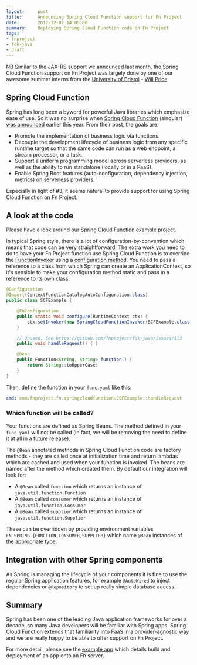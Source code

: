 ```yaml
---
layout:     post
title:      Announcing Spring Cloud Function support for Fn Project
date:       2017-12-02 14:05:00
summary:    Deploying Spring Cloud Function code on Fn Project
tags:
- fnproject
- fdk-java
- draft
---
```


NB Similar to the JAX-RS support we [announced](/2017/11/08/Jax-RS-on-Fn.html) last month, the Spring Cloud Function support on Fn Project was largely done by one of our awesome summer interns from the [University of Bristol](http://www.bristol.ac.uk/) - [Will Price](https://about.me/will_price).

## Spring Cloud Function

Spring has long been a byword for powerful Java libraries which emphasize ease of use. So it was no surprise when [Spring Cloud Function](https://github.com/spring-cloud/spring-cloud-function) (singular) [was announced](https://spring.io/blog/2017/07/05/introducing-spring-cloud-function) earlier this year. From their post, the goals are:

  - Promote the implementation of business logic via functions.
  - Decouple the development lifecycle of business logic from any specific runtime target so that the same code can run as a web endpoint, a stream processor, or a task.
  - Support a uniform programming model across serverless providers, as well as the ability to run standalone (locally or in a PaaS).
  - Enable Spring Boot features (auto-configuration, dependency injection, metrics) on serverless providers.

Especially in light of #3, it seems natural to provide support for using Spring Cloud Function on Fn Project.


## A look at the code

Please have a look around our [Spring Cloud Function example project](https://github.com/fnproject/fn-spring-cloud-function-example).

In typical Spring style, there is a lot of configuration-by-convention which means that code can be very straightforward. The extra work you need to do to have your Fn Project function use Spring Cloud Function is to override the [FunctionInvoker](https://github.com/fnproject/fdk-java/blob/master/api/src/main/java/com/fnproject/fn/api/FunctionInvoker.java) using a [configuration method](https://github.com/fnproject/fdk-java/blob/master/docs/FunctionConfiguration.md). You need to pass a reference to a class from which Spring can create an ApplicationContext, so it's sensible to make your configuration method static and pass in a reference to its own class:

```java
@Configuration
@Import(ContextFunctionCatalogAutoConfiguration.class)
public class SCFExample {

    @FnConfiguration
    public static void configure(RuntimeContext ctx) {
        ctx.setInvoker(new SpringCloudFunctionInvoker(SCFExample.class));  // <-- like that
    }

    // Unused. See https://github.com/fnproject/fdk-java/issues/113
    public void handleRequest() { }

    @Bean
    public Function<String, String> function() {
        return String::toUpperCase;
    }
}
```

Then, define the function in your `func.yaml` like this:

```yaml
cmd: com.fnproject.fn.springcloudfunction.CSFExample::handleRequest
```


### Which function will be called?

Your functions are defined as Spring Beans. The method defined in your `func.yaml` will not be called (in fact, we will be removing the need to define it at all in a future release).

The `@Bean` annotated methods in Spring Cloud Function code are factory methods - they are called once at initialization time and return lambdas which are cached and used when your function is invoked. The beans are named after the method which created them. By default our integration will look for:

  - A `@Bean` called `function` which returns an instance of `java.util.function.Function`
  - A `@Bean` called `consumer` which returns an instance of `java.util.function.Consumer`
  - A `@Bean` called `supplier` which returns an instance of `java.util.function.Supplier`

These can be overridden by providing environment variables `FN_SPRING_{FUNCTION,CONSUMER,SUPPLIER}` which name `@Bean` instances of the appropriate type.


## Integration with other Spring components

As Spring is managing the lifecycle of your components it is fine to use the regular Spring application features, for example `@AutoWired` to inject dependencies or `@Repository` to set up really simple database access.


## Summary

Spring has been one of the leading Java application frameworks for over a decade, so many Java developers will be familiar with Spring apps. Spring Cloud Function extends that familiarity into FaaS in a provider-agnostic way and we are really happy to be able to offer support on Fn Project.

For more detail, please see the [example app](https://github.com/fnproject/fn-spring-cloud-function-example#example-spring-cloud-function) which details build and deployment of an app onto an Fn server.

